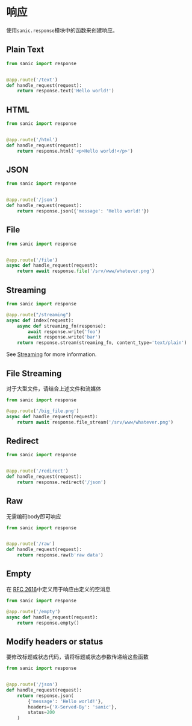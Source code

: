 # 响应

使用`sanic.response`模块中的函数来创建响应。

## Plain Text

```python
from sanic import response


@app.route('/text')
def handle_request(request):
    return response.text('Hello world!')
```

## HTML

```python
from sanic import response


@app.route('/html')
def handle_request(request):
    return response.html('<p>Hello world!</p>')
```

## JSON

```python
from sanic import response


@app.route('/json')
def handle_request(request):
    return response.json({'message': 'Hello world!'})
```

## File

```python
from sanic import response


@app.route('/file')
async def handle_request(request):
    return await response.file('/srv/www/whatever.png')
```

## Streaming

```python
from sanic import response

@app.route("/streaming")
async def index(request):
    async def streaming_fn(response):
        await response.write('foo')
        await response.write('bar')
    return response.stream(streaming_fn, content_type='text/plain')
```

See [Streaming](https://sanic.readthedocs.io/en/latest/sanic/streaming.html) for more information.

## File Streaming

对于大型文件，请结合上述文件和流媒体

```python
from sanic import response

@app.route('/big_file.png')
async def handle_request(request):
    return await response.file_stream('/srv/www/whatever.png')
```

## Redirect

```python
from sanic import response


@app.route('/redirect')
def handle_request(request):
    return response.redirect('/json')
```

## Raw

无需编码body即可响应

```python
from sanic import response


@app.route('/raw')
def handle_request(request):
    return response.raw(b'raw data')
```

## Empty

在 [RFC 2616](https://tools.ietf.org/search/rfc2616#section-7.2.1)中定义用于响应由定义的空消息

```python
from sanic import response

@app.route('/empty')
async def handle_request(request):
    return response.empty()
```

## Modify headers or status

要修改标题或状态代码，请将标题或状态参数传递给这些函数

```python
from sanic import response


@app.route('/json')
def handle_request(request):
    return response.json(
        {'message': 'Hello world!'},
        headers={'X-Served-By': 'sanic'},
        status=200
    )
```